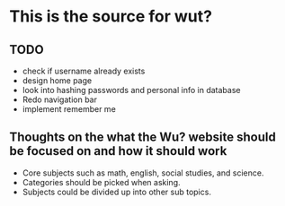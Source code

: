# This is the source for wut?

## TODO
- check if username already exists
- design home page
- look into hashing passwords and personal info in database
- Redo navigation bar
- implement remember me

## Thoughts on the what the Wu? website should be focused on and how it should work

- Core subjects such as math, english, social studies, and science.
- Categories should be picked when asking.
- Subjects could be divided up into other sub topics.